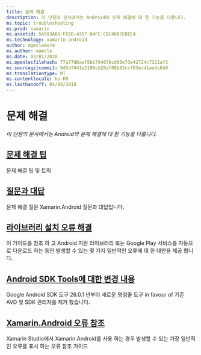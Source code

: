 ```yaml
---
title: 문제 해결
description: 이 단원의 문서에서는 Android와 문제 해결에 대 한 기능을 다룹니다.
ms.topic: troubleshooting
ms.prod: xamarin
ms.assetid: 54583AB3-FE6D-4357-B4FC-CBC48B7EDEE4
ms.technology: xamarin-android
author: mgmclemore
ms.author: mamcle
ms.date: 03/01/2018
ms.openlocfilehash: 77a77dbaef5bb794070cd60e73e42724c7321af3
ms.sourcegitcommit: 945df041e2180cb20af08b83cc703ecd1aedc6b0
ms.translationtype: MT
ms.contentlocale: ko-KR
ms.lasthandoff: 04/04/2018
---
```

# <a name="troubleshooting"></a>문제 해결

_이 단원의 문서에서는 Android와 문제 해결에 대 한 기능을 다룹니다._

## <a name="troubleshooting-tipsandroidtroubleshootingtroubleshootingmd"></a>[문제 해결 팁](~/android/troubleshooting/troubleshooting.md)

문제 해결 팁 및 트릭


## <a name="frequently-asked-questionsquestionsindexmd"></a>[질문과 대답](questions/index.md)

문제 해결 질문 Xamarin.Android 질문과 대답입니다.


## <a name="resolving-library-installation-errorsandroidtroubleshootingresolving-library-installation-errorsmd"></a>[라이브러리 설치 오류 해결](~/android/troubleshooting/resolving-library-installation-errors.md)

이 가이드를 참조 하 고 Android 지원 라이브러리 또는 Google Play 서비스를 자동으로 다운로드 하는 동안 발생할 수 있는 몇 가지 일반적인 오류에 대 한 대안을 제공 합니다.


## <a name="changes-to-the-android-sdk-toolingandroidtroubleshootingsdk-cli-tooling-changesmd"></a>[Android SDK Tools에 대한 변경 내용](~/android/troubleshooting/sdk-cli-tooling-changes.md)

Google Android SDK 도구 26.0.1 년부터 새로운 명령줄 도구 in favour of 기존 AVD 및 SDK 관리자를 제거 했습니다.


## <a name="xamarinandroid-errors-referenceandroidtroubleshootingerrorsmd"></a>[Xamarin.Android 오류 참조](~/android/troubleshooting/errors.md)

Xamarin Studio에서 Xamarin.Android를 사용 하는 경우 발생할 수 있는 가장 일반적인 오류를 표시 하는 오류 참조 가이드
